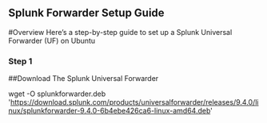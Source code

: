## Splunk Forwarder Setup Guide

#Overview
Here’s a step-by-step guide to set up a Splunk Universal Forwarder (UF) on Ubuntu

### Step 1 
##Download The Splunk Universal Forwarder

wget -O splunkforwarder.deb 'https://download.splunk.com/products/universalforwarder/releases/9.4.0/linux/splunkforwarder-9.4.0-6b4ebe426ca6-linux-amd64.deb'


